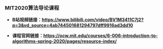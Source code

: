 ### MIT2020算法导论课程

- **B站视频链接：https://www.bilibili.com/video/BV1M3411C7j2?p=3&vd_source=4ab744501681294797dff9916ad3dd10**

- **课程官网链接：https://ocw.mit.edu/courses/6-006-introduction-to-algorithms-spring-2020/pages/resource-index/**